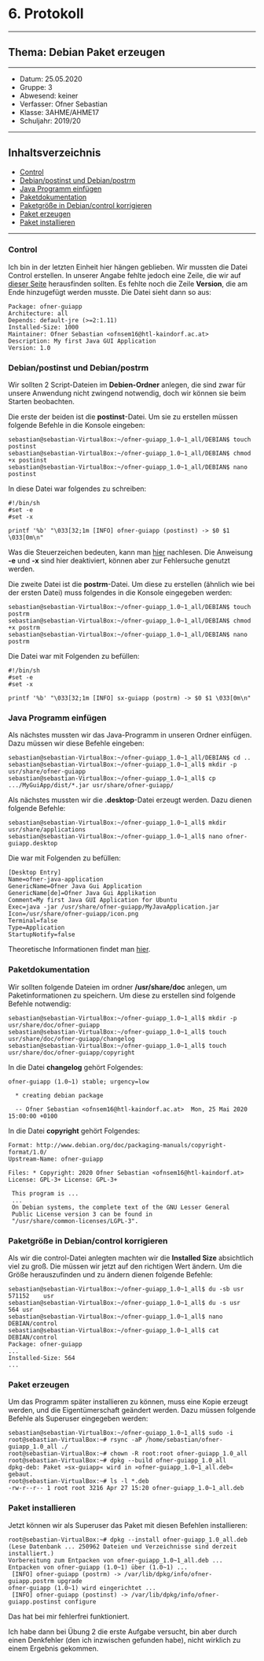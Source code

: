 # 6. Protokoll
------------------------------------
## Thema: Debian Paket erzeugen
------------------------------------
* Datum:      25.05.2020
* Gruppe:     3
* Abwesend:   keiner
* Verfasser:  Ofner Sebastian
* Klasse:     3AHME/AHME17
* Schuljahr:  2019/20
------------------------------------
## Inhaltsverzeichnis
* [Control](#control)
* [Debian/postinst und Debian/postrm](#debian/postinst-und-debian/postrm)
* [Java Programm einfügen](#java-programm-einfügen)
* [Paketdokumentation](#paketdokumentation)
* [Paketgröße in Debian/control korrigieren](#paketgröße-in-debian/control-korrigieren)
* [Paket erzeugen](#paket-erzeugen)
* [Paket installieren](#paket-installieren)
------------------------------------
### Control
Ich bin in der letzten Einheit hier hängen geblieben. Wir mussten die Datei Control erstellen. In unserer Angabe fehlte jedoch eine Zeile, die wir auf [dieser Seite](https://www.debian.org/doc/debian-policy/ch-controlfields.html) herausfinden sollten. 
Es fehlte noch die Zeile **Version**, die am Ende hinzugefügt werden musste.       Die Datei sieht dann so aus:
```
Package: ofner-guiapp
Architecture: all
Depends: default-jre (>=2:1.11)
Installed-Size: 1000
Maintainer: Ofner Sebastian <ofnsem16@htl-kaindorf.ac.at>
Description: My first Java GUI Application
Version: 1.0
```
### Debian/postinst und Debian/postrm
Wir sollten 2 Script-Dateien im **Debien-Ordner** anlegen, die sind zwar für unsere Anwendung nicht zwingend notwendig, doch wir können sie beim
Starten beobachten.

Die erste der beiden ist die **postinst**-Datei. 
Um sie zu erstellen müssen folgende Befehle in die Konsole eingeben:
```
sebastian@sebastian-VirtualBox:~/ofner-guiapp_1.0~1_all/DEBIAN$ touch postinst
sebastian@sebastian-VirtualBox:~/ofner-guiapp_1.0~1_all/DEBIAN$ chmod +x postinst
sebastian@sebastian-VirtualBox:~/ofner-guiapp_1.0~1_all/DEBIAN$ nano postinst
```
In diese Datei war folgendes zu schreiben:
```
#!/bin/sh
#set -e
#set -x

printf '%b' "\033[32;1m [INFO] ofner-guiapp (postinst) -> $0 $1 \033[0m\n"
```
Was die Steuerzeichen bedeuten, kann man [hier](https://stackoverflow.com/questions/4842424) nachlesen. 
Die Anweisung **-e** und **-x** sind hier deaktiviert, können aber zur Fehlersuche genutzt werden. 


Die zweite Datei ist die **postrm**-Datei.
Um diese zu erstellen (ähnlich wie bei der ersten Datei) muss folgendes in die Konsole eingegeben werden:
```
sebastian@sebastian-VirtualBox:~/ofner-guiapp_1.0~1_all/DEBIAN$ touch postrm
sebastian@sebastian-VirtualBox:~/ofner-guiapp_1.0~1_all/DEBIAN$ chmod +x postrm
sebastian@sebastian-VirtualBox:~/ofner-guiapp_1.0~1_all/DEBIAN$ nano postrm
```
Die Datei war mit Folgenden zu befüllen:
```
#!/bin/sh
#set -e
#set -x

printf '%b' "\033[32;1m [INFO] sx-guiapp (postrm) -> $0 $1 \033[0m\n"
```

### Java Programm einfügen
Als nächstes mussten wir das Java-Programm in unseren Ordner einfügen. Dazu müssen wir diese Befehle eingeben:
```
sebastian@sebastian-VirtualBox:~/ofner-guiapp_1.0~1_all/DEBIAN$ cd ..
sebastian@sebastian-VirtualBox:~/ofner-guiapp_1.0~1_all$ mkdir -p usr/share/ofner-guiapp
sebastian@sebastian-VirtualBox:~/ofner-guiapp_1.0~1_all$ cp .../MyGuiApp/dist/*.jar usr/share/ofner-guiapp/
```
Als nächstes mussten wir die **.desktop**-Datei erzeugt werden. Dazu dienen folgende Befehle:
```
sebastian@sebastian-VirtualBox:~/ofner-guiapp_1.0~1_all$ mkdir usr/share/applications
sebastian@sebastian-VirtualBox:~/ofner-guiapp_1.0~1_all$ nano ofner-guiapp.desktop
```
Die war mit Folgenden zu befüllen:
```
[Desktop Entry]
Name=ofner-java-application
GenericName=Ofner Java Gui Application
GenericName[de]=Ofner Java Gui Applikation
Comment=My first Java GUI Application for Ubuntu
Exec=java -jar /usr/share/ofner-guiapp/MyJavaApplication.jar
Icon=/usr/share/ofner-guiapp/icon.png
Terminal=false
Type=Application
StartupNotify=false
```
Theoretische Informationen findet man [hier](https://wiki.ubuntuusers.de/.desktop-Dateien/).

### Paketdokumentation
Wir sollten folgende Dateien im ordner **/usr/share/doc** anlegen, um Paketinformationen zu speichern.
Um diese zu erstellen sind folgende Befehle notwendig:
```
sebastian@sebastian-VirtualBox:~/ofner-guiapp_1.0~1_all$ mkdir -p usr/share/doc/ofner-guiapp
sebastian@sebastian-VirtualBox:~/ofner-guiapp_1.0~1_all$ touch usr/share/doc/ofner-guiapp/changelog
sebastian@sebastian-VirtualBox:~/ofner-guiapp_1.0~1_all$ touch usr/share/doc/ofner-guiapp/copyright
```

In die Datei **changelog** gehört Folgendes:
```
ofner-guiapp (1.0~1) stable; urgency=low

  * creating debian package

  -- Ofner Sebastian <ofnsem16@htl-kaindorf.ac.at>  Mon, 25 Mai 2020 15:00:00 +0100
  ```

In die Datei **copyright** gehört Folgendes:
```
Format: http://www.debian.org/doc/packaging-manuals/copyright-format/1.0/
Upstream-Name: ofner-guiapp

Files: * Copyright: 2020 Ofner Sebastian <ofnsem16@htl-kaindorf.at>
License: GPL-3+ License: GPL-3+

 This program is ... 
 ...
 On Debian systems, the complete text of the GNU Lesser General
 Public License version 3 can be found in
 "/usr/share/common-licenses/LGPL-3".
 ```

### Paketgröße in Debian/control korrigieren
Als wir die control-Datei anlegten machten wir die **Installed Size** absichtlich viel zu groß. Die müssen wir jetzt auf den richtigen Wert ändern. Um die Größe herauszufinden und zu ändern dienen folgende Befehle:
```
sebastian@sebastian-VirtualBox:~/ofner-guiapp_1.0~1_all$ du -sb usr
571152    usr
sebastian@sebastian-VirtualBox:~/ofner-guiapp_1.0~1_all$ du -s usr
564 usr
sebastian@sebastian-VirtualBox:~/ofner-guiapp_1.0~1_all$ nano DEBIAN/control
sebastian@sebastian-VirtualBox:~/ofner-guiapp_1.0~1_all$ cat DEBIAN/control
Package: ofner-guiapp
...
Installed-Size: 564
...
```

### Paket erzeugen
Um das Programm später installieren zu können, muss eine Kopie erzeugt werden, und die Eigentümerschaft geändert werden. 
Dazu müssen folgende Befehle als Superuser eingegeben werden:
```
sebastian@sebastian-VirtualBox:~/ofner-guiapp_1.0~1_all$ sudo -i
root@sebastian-VirtualBox:~# rsync -aP /home/sebastian/ofner-guiapp_1.0_all ./
root@sebastian-VirtualBox:~# chown -R root:root ofner-guiapp_1.0_all
root@sebastian-VirtualBox:~# dpkg --build ofner-guiapp_1.0_all
dpkg-deb: Paket »sx-guiapp« wird in »ofner-guiapp_1.0~1_all.deb« gebaut.
root@sebastian-VirtualBox:~# ls -l *.deb
-rw-r--r-- 1 root root 3216 Apr 27 15:20 ofner-guiapp_1.0~1_all.deb
```
### Paket installieren
Jetzt können wir als Superuser das Paket mit diesen Befehlen installieren:
```
root@sebastian-VirtualBox:~# dpkg --install ofner-guiapp_1.0_all.deb
(Lese Datenbank ... 250962 Dateien und Verzeichnisse sind derzeit installiert.)
Vorbereitung zum Entpacken von ofner-guiapp_1.0~1_all.deb ...
Entpacken von ofner-guiapp (1.0~1) über (1.0~1) ...
 [INFO] ofner-guiapp (postrm) -> /var/lib/dpkg/info/ofner-guiapp.postrm upgrade
ofner-guiapp (1.0~1) wird eingerichtet ...
 [INFO] ofner-guiapp (postinst) -> /var/lib/dpkg/info/ofner-guiapp.postinst configure
```
Das hat bei mir fehlerfrei funktioniert.

Ich habe dann bei Übung 2 die erste Aufgabe versucht, bin aber durch einen Denkfehler (den ich inzwischen gefunden habe), nicht wirklich zu einem Ergebnis gekommen. 
